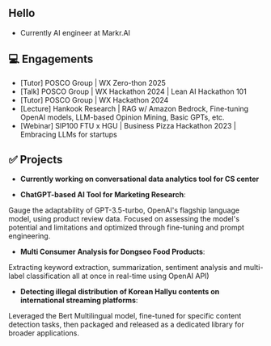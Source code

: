## Hello
- Currently AI engineer at Markr.AI

## 💻 Engagements
- [Tutor] POSCO Group | WX Zero-thon 2025
- [Talk] POSCO Group | WX Hackathon 2024 | Lean AI Hackathon 101
- [Tutor] POSCO Group | WX Hackathon 2024
- [Lecture] Hankook Research | RAG w/ Amazon Bedrock, Fine-tuning OpenAI models, LLM-based Opinion Mining, Basic GPTs, etc.
- [Webinar] SIP100 FTU x HGU | Business Pizza Hackathon 2023 | Embracing LLMs for startups

## ✅ Projects
- **Currently working on conversational data analytics tool for CS center**

- **ChatGPT-based AI Tool for Marketing Research**:

Gauge the adaptability of GPT-3.5-turbo, OpenAI's flagship language model, using product review data. Focused on assessing the model's potential and limitations and optimized through fine-tuning and prompt engineering.
- **Multi Consumer Analysis for Dongseo Food Products**:
 
Extracting keyword extraction, summarization, sentiment analysis and multi-label classification all at once in real-time using OpenAI API)
- **Detecting illegal distribution of Korean Hallyu contents on international streaming platforms**:

Leveraged the Bert Multilingual model, fine-tuned for specific content detection tasks, then packaged and released as a dedicated library for broader applications.
